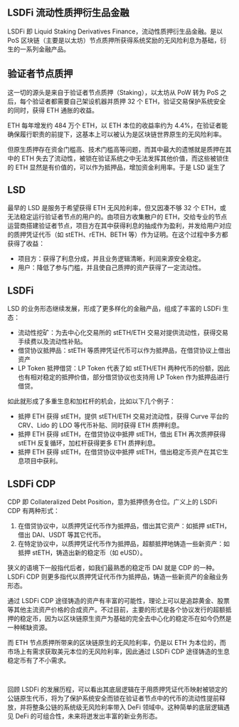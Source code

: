 ## LSDFi 流动性质押衍生品金融

LSDFi 即 Liquid Staking Derivatives Finance，流动性质押衍生品金融。是以 PoS 区块链（主要是以太坊）节点质押所获得系统奖励的无风险利息为基础，衍生的一系列金融产品。

## 验证者节点质押

这一切的源头是来自于验证者节点质押（Staking），以太坊从 PoW 转为 PoS 之后，每个验证者都需要自己架设机器并质押 32 个 ETH，验证交易保护系统安全的同时，获得 ETH 通胀的收益。

ETH 每年增发约 484 万个 ETH，以 ETH 本位的收益率约为 4.4%，在验证者能确保履行职责的前提下，这基本上可以被认为是区块链世界原生的无风险利率。

但原生质押存在资金门槛高、技术门槛高等问题，而其中最大的遗憾就是质押在其中的 ETH 失去了流动性，被锁在验证系统之中无法发挥其他价值，而这些被锁住的 ETH 显然是有价值的，可以作为抵押品，增加资金利用率。于是 LSD 诞生了

## LSD

最早的 LSD 是服务于希望获得 ETH 无风险利率，但又因凑不够 32 个 ETH，或无法稳定运行验证者节点的用户的。由项目方收集散户的 ETH，交给专业的节点运营商搭建验证者节点，项目方在其中获得利息的抽成作为盈利，并发给用户对应的质押凭证代币（如 stETH、rETH、BETH 等）作为证明。在这个过程中多方都获得了收益：

- 项目方：获得了利息分成，并且业务逻辑清晰，利润来源安全稳定。
- 用户：降低了参与门槛，并且使自己质押的资产获得了一定流动性。

## LSDFi

LSD 的业务形态继续发展，形成了更多样化的金融产品，组成了丰富的 LSDFi 生态：

- 流动性挖矿：为去中心化交易所的 stETH/ETH 交易对提供流动性，获得交易手续费以及流动性补贴。
- 借贷协议抵押品：stETH 等质押凭证代币可以作为抵押品，在借贷协议上借出资产
- LP Token 抵押借贷：LP Token 代表了如 stETH/ETH 两种代币的份额，因此也有相对稳定的抵押价值，部分借贷协议也支持用 LP Token 作为抵押品进行借贷。

如此就形成了多重生息和加杠杆的机会，比如以下几个例子：

- 抵押 ETH 获得 stETH，提供 stETH/ETH 交易对流动性，获得 Curve 平台的 CRV、Lido 的 LDO 等代币补贴、同时获得 ETH 质押利息。
- 抵押 ETH 获得 stETH，在借贷协议中抵押 stETH，借出 ETH 再次质押获得 stETH 反复循环，加杠杆获得更多 ETH 质押利息。
- 抵押 ETH 获得 stETH，在借贷协议中抵押 stETH，借出稳定币资产在其它生息项目中获利。
  
## LSDFi CDP

CDP 即 Collateralized Debt Position，意为抵押债务仓位。广义上的 LSDFi CDP 有两种形式：

1. 在借贷协议中，以质押凭证代币作为抵押品，借出其它资产：如抵押 stETH，借出 DAI、USDT 等其它代币。
2. 在特定协议中，以质押凭证代币作为抵押品，超额抵押地铸造一些新资产：如抵押 stETH，铸造出新的稳定币（如 eUSD）。

狭义的语境下一般指代后者，如我们最熟悉的稳定币 DAI 就是 CDP 的一种。LSDFi CDP 则更多指代以质押凭证代币作为抵押品，铸造一些新资产的金融业务形态。

通过 LSDFi CDP 途径铸造的资产有丰富的可能性，理论上可以是追踪黄金、股票等其他主流资产价格的合成资产。不过目前，主要的形式是各个协议发行的超额抵押的稳定币，因为以区块链原生资产为基础的完全去中心化的稳定币在如今仍然是一种稀缺资源。

而 ETH 节点质押所带来的区块链原生的无风险利率，仍是以 ETH 为本位的，而市场上有需求获取美元本位的无风险利率，因此通过 LSDFi CDP 途径铸造的生息稳定币有了不小需求。

&nbsp;

回顾 LSDFi 的发展历程，可以看出其底层逻辑在于用质押凭证代币映射被锁定的公链原生代币，将为了保护系统安全而锁在验证者节点中的代币的流动性提前释放，并将整条公链的系统级无风险利率带入 DeFi 领域中。这种简单的底层逻辑遇见 DeFi 的可组合性，未来将迸发出丰富的新业务形态。